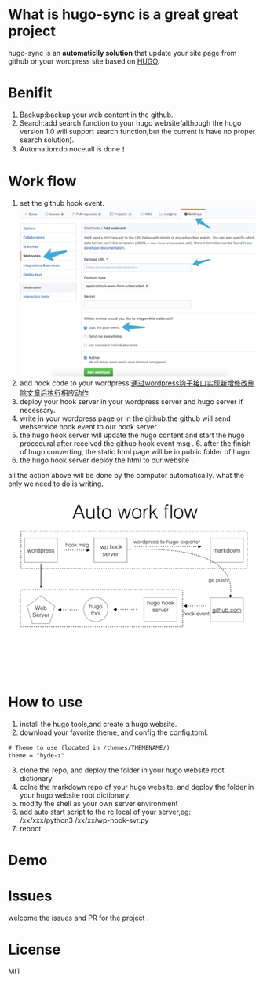 # What is hugo-sync is a great great project
hugo-sync is an **automaticlly solution** that update your site page from github or your wordpress site based on [HUGO](https://gohugo.io).

# Benifit
1. Backup:backup your web content in the github.
2. Search:add search function to your hugo website(although the hugo version 1.0 will support search function,but the current is have no proper search solution).
3. Automation:do noce,all is done！

# Work flow 
1. set the github hook event.  
![git hook event](https://raw.githubusercontent.com/hiproz/pub-res/master/git-hook-event.jpg)  
2. add hook code to your wordpress:[通过wordpress钩子接口实现新增修改删除文章后执行相应动作](https://wp.goodmemory.cc/%E9%80%9A%E8%BF%87wordpress%E9%92%A9%E5%AD%90%E6%8E%A5%E5%8F%A3%E5%AE%9E%E7%8E%B0%E6%96%B0%E5%A2%9E%E4%BF%AE%E6%94%B9%E5%88%A0%E9%99%A4%E6%96%87%E7%AB%A0%E5%90%8E%E6%89%A7%E8%A1%8C%E7%9B%B8%E5%BA%94/)
3. deploy your hook server in your wordpress server and hugo server if necessary.
4. write in your wordpress page or in the github.the github will send webservice hook event to our hook server.  
5. the hugo hook server will update the hugo content and start the hugo procedural after received the github hook event msg . 6. after the finish of hugo converting, the static html page will be in public folder of hugo.  
7. the hugo hook server deploy the html to our website .  

all the action above will be done by the computor automatically.  what the only we need to do is writing.  
![hugo-sync work flow](https://raw.githubusercontent.com/hiproz/pub-res/master/hugo-sync.jpeg)

# How to use
1. install the hugo tools,and create a hugo website.  
2. download your favorite theme, and config the config.toml: 
```
# Theme to use (located in /themes/THEMENAME/)    
theme = "hyde-z"
```
3. clone the repo, and deploy the folder in your hugo website root dictionary.  
4. colne the markdown repo of your hugo website, and deploy the folder in your hugo website root dictionary. 
5. modity the shell as your own server environment  
6. add auto start script to the rc.local of your server,eg:  
    /xx/xxx/python3 /xx/xx/wp-hook-svr.py 
7. reboot

# Demo

# Issues
welcome the issues and PR for the project .

# License
MIT

